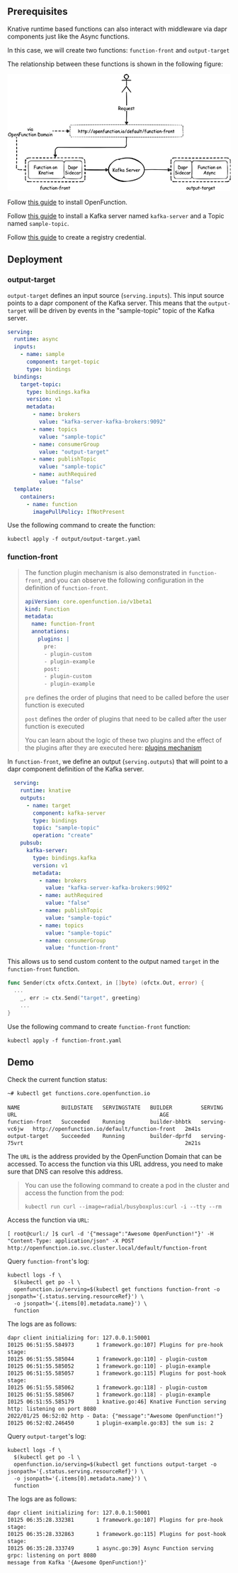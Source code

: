 ## Prerequisites

Knative runtime based functions can also interact with middleware via dapr components just like the Async functions.

In this case, we will create two functions: `function-front` and `output-target`

The relationship between these functions is shown in the following figure:

![](../../../images/knative-dapr.png)

Follow [this guide](../../../Prerequisites.md#openfunction) to install OpenFunction.

Follow [this guide](../../../Prerequisites.md#kafka) to install a Kafka server named `kafka-server` and a Topic named `sample-topic`.

Follow [this guide](../../../Prerequisites.md#registry-credential) to create a registry credential.

## Deployment

### output-target

`output-target` defines an input source (`serving.inputs`). This input source points to a dapr component of the Kafka server. This means that the `output-target` will be driven by events in the "sample-topic" topic of the Kafka server.

```yaml
serving:
  runtime: async
  inputs:
    - name: sample
      component: target-topic
      type: bindings
  bindings:
    target-topic:
      type: bindings.kafka
      version: v1
      metadata:
        - name: brokers
          value: "kafka-server-kafka-brokers:9092"
        - name: topics
          value: "sample-topic"
        - name: consumerGroup
          value: "output-target"
        - name: publishTopic
          value: "sample-topic"
        - name: authRequired
          value: "false"
  template:
    containers:
      - name: function
        imagePullPolicy: IfNotPresent
```

Use the following command to create the function:

```shell
kubectl apply -f output/output-target.yaml
```

### function-front

> The function plugin mechanism is also demonstrated in `function-front`, and you can observe the following configuration in the definition of `function-front`.
>
> ```yaml
> apiVersion: core.openfunction.io/v1beta1
> kind: Function
> metadata:
>   name: function-front
>   annotations:
>     plugins: |
>       pre:
>       - plugin-custom
>       - plugin-example
>       post:
>       - plugin-custom
>       - plugin-example
> ```
>
> `pre` defines the order of plugins that need to be called before the user function is executed
>
> `post` defines the order of plugins that need to be called after the user function is executed
>
> You can learn about the logic of these two plugins and the effect of the plugins after they are executed here: [plugins mechanism](../../../functions-framework/README.md#plugin-mechanism)
>

In `function-front`, we define an output (`serving.outputs`) that will point to a dapr component definition of the Kafka server.

```yaml
  serving:
    runtime: knative
    outputs:
      - name: target
        component: kafka-server
        type: bindings
        topic: "sample-topic"
        operation: "create"
    pubsub:
      kafka-server:
        type: bindings.kafka
        version: v1
        metadata:
          - name: brokers
            value: "kafka-server-kafka-brokers:9092"
          - name: authRequired
            value: "false"
          - name: publishTopic
            value: "sample-topic"
          - name: topics
            value: "sample-topic"
          - name: consumerGroup
            value: "function-front"
```

This allows us to send custom content to the output named `target` in the `function-front` function.

```go
func Sender(ctx ofctx.Context, in []byte) (ofctx.Out, error) {
  ...
	_, err := ctx.Send("target", greeting)
	...
}

```

Use the following command to create `function-front` function:

```shell
kubectl apply -f function-front.yaml
```

## Demo

Check the current function status:

```shell
~# kubectl get functions.core.openfunction.io

NAME             BUILDSTATE   SERVINGSTATE   BUILDER         SERVING         URL                                             AGE
function-front   Succeeded    Running        builder-bhbtk   serving-vc6jw   http://openfunction.io/default/function-front   2m41s
output-target    Succeeded    Running        builder-dprfd   serving-75vrt                                                   2m21s
```

The `URL` is the address provided by the OpenFunction Domain that can be accessed. To access the function via this URL address, you need to make sure that DNS can resolve this address.

> You can use the following command to create a pod in the cluster and access the function from the pod:
>
> ```shell
> kubectl run curl --image=radial/busyboxplus:curl -i --tty --rm
> ```

Access the function via `URL`:

```shell
[ root@curl:/ ]$ curl -d '{"message":"Awesome OpenFunction!"}' -H "Content-Type: application/json" -X POST http://openfunction.io.svc.cluster.local/default/function-front
```

Query `function-front`'s log:

```shell
kubectl logs -f \
  $(kubectl get po -l \
  openfunction.io/serving=$(kubectl get functions function-front -o jsonpath='{.status.serving.resourceRef}') \
  -o jsonpath='{.items[0].metadata.name}') \
  function
```

The logs are as follows:

```shell
dapr client initializing for: 127.0.0.1:50001
I0125 06:51:55.584973       1 framework.go:107] Plugins for pre-hook stage:
I0125 06:51:55.585044       1 framework.go:110] - plugin-custom
I0125 06:51:55.585052       1 framework.go:110] - plugin-example
I0125 06:51:55.585057       1 framework.go:115] Plugins for post-hook stage:
I0125 06:51:55.585062       1 framework.go:118] - plugin-custom
I0125 06:51:55.585067       1 framework.go:118] - plugin-example
I0125 06:51:55.585179       1 knative.go:46] Knative Function serving http: listening on port 8080
2022/01/25 06:52:02 http - Data: {"message":"Awesome OpenFunction!"}
I0125 06:52:02.246450       1 plugin-example.go:83] the sum is: 2
```

Query `output-target`'s log:

```shell
kubectl logs -f \
  $(kubectl get po -l \
  openfunction.io/serving=$(kubectl get functions output-target -o jsonpath='{.status.serving.resourceRef}') \
  -o jsonpath='{.items[0].metadata.name}') \
  function
```

The logs are as follows:

```shell
dapr client initializing for: 127.0.0.1:50001
I0125 06:35:28.332381       1 framework.go:107] Plugins for pre-hook stage:
I0125 06:35:28.332863       1 framework.go:115] Plugins for post-hook stage:
I0125 06:35:28.333749       1 async.go:39] Async Function serving grpc: listening on port 8080
message from Kafka '{Awesome OpenFunction!}'
```

